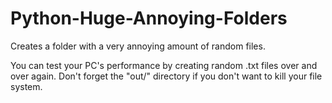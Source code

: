 # Python-Huge-Annoying-Folders
Creates a folder with a very annoying amount of random files.

You can test your PC's performance by creating random .txt files over and over again.
Don't forget the "out/" directory if you don't want to kill your file system.
